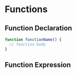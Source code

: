 # Functions

## Function Declaration

```js
function functionName() {
  // function body
}
```

## Function Expression
